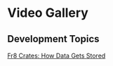 Video Gallery
=============

Development Topics
------------------

[Fr8 Crates: How Data Gets Stored](https://vimeo.com/173832189)
